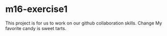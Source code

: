 # m16-exercise1
This project is for us to work on our github collaboration skills. Change
My favorite candy is sweet tarts. 